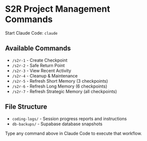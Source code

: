 # S2R Project Management Commands

Start Claude Code: `claude`

## Available Commands
- `/s2r-1` - Create Checkpoint 
- `/s2r-2` - Safe Return Point
- `/s2r-3` - View Recent Activity  
- `/s2r-4` - Cleanup & Maintenance
- `/s2r-5` - Refresh Short Memory (3 checkpoints)
- `/s2r-6` - Refresh Long Memory (6 checkpoints) 
- `/s2r-7` - Refresh Strategic Memory (all checkpoints)

## File Structure
- `coding-logs/` - Session progress reports and instructions
- `db-backups/` - Supabase database snapshots

Type any command above in Claude Code to execute that workflow.
